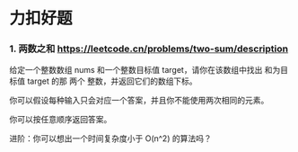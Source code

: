 # 力扣好题

### 1. 两数之和 https://leetcode.cn/problems/two-sum/description

给定一个整数数组 nums 和一个整数目标值 target，请你在该数组中找出 和为目标值 target  的那 两个 整数，并返回它们的数组下标。

你可以假设每种输入只会对应一个答案，并且你不能使用两次相同的元素。

你可以按任意顺序返回答案。

进阶：你可以想出一个时间复杂度小于 O(n^2) 的算法吗？

